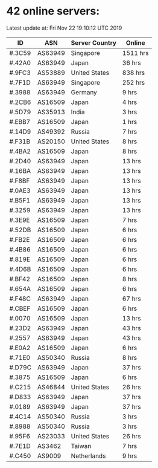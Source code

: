 # 42 online servers:

Latest update at: Fri Nov 22 19:10:12 UTC 2019

| ID | ASN | Server Country | Online |
| -- | --- | -------------- | ------ |
| #.3C59 | AS63949 | Singapore | 1511 hrs |
| #.42A0 | AS63949 | Japan | 36 hrs |
| #.9FC3 | AS53889 | United States | 838 hrs |
| #.7F1D | AS63949 | Singapore | 252 hrs |
| #.3988 | AS63949 | Germany | 9 hrs |
| #.2CB6 | AS16509 | Japan | 4 hrs |
| #.5D79 | AS35913 | India | 3 hrs |
| #.EBB7 | AS16509 | Japan | 1 hrs |
| #.14D9 | AS49392 | Russia | 7 hrs |
| #.F31B | AS20150 | United States | 8 hrs |
| #.4BA2 | AS16509 | Japan | 8 hrs |
| #.2D40 | AS63949 | Japan | 13 hrs |
| #.16BA | AS63949 | Japan | 13 hrs |
| #.F8BF | AS63949 | Japan | 13 hrs |
| #.0AE3 | AS63949 | Japan | 13 hrs |
| #.B5F1 | AS63949 | Japan | 13 hrs |
| #.3259 | AS63949 | Japan | 13 hrs |
| #.3E9E | AS16509 | Japan | 7 hrs |
| #.52DB | AS16509 | Japan | 6 hrs |
| #.FB2E | AS16509 | Japan | 6 hrs |
| #.4B86 | AS16509 | Japan | 6 hrs |
| #.819E | AS16509 | Japan | 6 hrs |
| #.4D6B | AS16509 | Japan | 6 hrs |
| #.BF42 | AS16509 | Japan | 8 hrs |
| #.654A | AS16509 | Japan | 6 hrs |
| #.F48C | AS63949 | Japan | 67 hrs |
| #.CBEF | AS16509 | Japan | 6 hrs |
| #.0070 | AS16509 | Japan | 13 hrs |
| #.23D2 | AS63949 | Japan | 43 hrs |
| #.2557 | AS63949 | Japan | 43 hrs |
| #.E0A2 | AS16509 | Japan | 6 hrs |
| #.71E0 | AS50340 | Russia | 8 hrs |
| #.D79C | AS63949 | Japan | 37 hrs |
| #.3875 | AS16509 | Japan | 6 hrs |
| #.C215 | AS46844 | United States | 26 hrs |
| #.D833 | AS63949 | Japan | 37 hrs |
| #.0189 | AS63949 | Japan | 37 hrs |
| #.4C14 | AS50340 | Russia | 3 hrs |
| #.8988 | AS50340 | Russia | 3 hrs |
| #.95F6 | AS23033 | United States | 26 hrs |
| #.7E1D | AS3462 | Taiwan | 7 hrs |
| #.C450 | AS9009 | Netherlands | 9 hrs |

